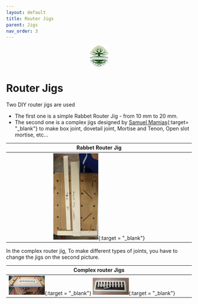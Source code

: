 ```yaml
---
layout: default
title: Router Jigs
parent: Jigs
nav_order: 3
---
```

<center>
<img src="../media/Lignarius.png" width="10%" height="10%" align="middle"/>
</center>

# Router Jigs

Two DIY router jigs are used
* The first one is a simple Rabbet Router Jig - from 10 mm to 20 mm. 
* The second one is a complex jigs designed by [Samuel Mamias](https://www.samuelmamias.com/){:target= "_blank"} 
   to make box joint, dovetail joint, Mortise and Tenon, Open slot mortise, etc... 

 

|                                                                Rabbet Router Jig                                                                 |
|:------------------------------------------------------------------------------------------------------------------------------------------------:|
| [<img alt="image" height="25%" src="/media/Router_Jigs.jpg" width="25%"/>](https://garlatti.github.io/media/Router_Jigs.jpg){:target = "_blank"} |
 
In the complex router jig, To make different types of joints, you have to change the jigs on the second picture. 

| Complex router Jigs                                                                                                                                                                                                                                                                                        |
|------------------------------------------------------------------------------------------------------------------------------------------------------------------------------------------------------------------------------------------------------------------------------------------------------------|
| [<img alt="image" height="20%" src="/media/Router_Jigs_1.jpg" width="20%"/>](https://garlatti.github.io/media/Router_Jigs_1.jpg){:target = "_blank"}  [<img alt="image" height="20%" src="/media/Router_Jigs_2.jpg" width="20%"/>](https://garlatti.github.io/media/Router_Jigs_2.jpg){:target = "_blank"} |
